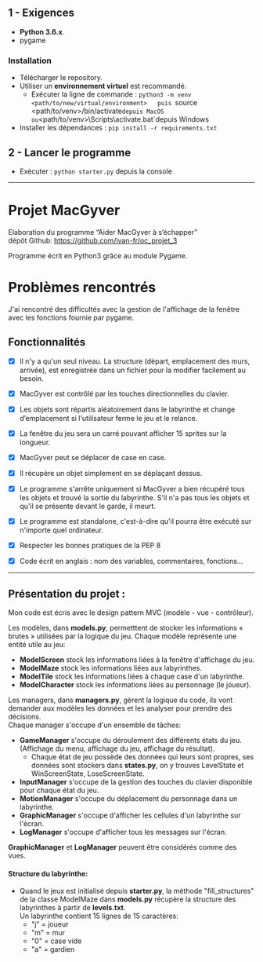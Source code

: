## 1 - Exigences
*  **Python 3.6.x**.
* pygame

### Installation 
* Télécharger le repository.
* Utiliser un **environnement virtuel** est recommandé.
    * Exécuter la ligne de commande : `python3 -m venv <path/to/new/virtual/environment>  
    puis `source <path/to/venv>/bin/activate` depuis MacOS  
    ou `<path/to/venv>\Scripts\activate.bat`depuis Windows
* Installer les dépendances : `pip install -r requirements.txt`

## 2 - Lancer le programme 
* Exécuter : `python starter.py`  depuis la console

--------

# Projet MacGyver
Elaboration  du programme “Aider MacGyver à s’échapper”  
dépôt Github: https://github.com/ivan-fr/oc_projet_3

Programme écrit en Python3 grâce au module Pygame.

# Problèmes rencontrés
J'ai rencontré des difficultés avec la gestion de l'affichage de la fenêtre avec les fonctions fournie par pygame.

## Fonctionnalités

- [x] Il n'y a qu'un seul niveau. La structure (départ, emplacement des murs, arrivée), est enregistrée dans un 
fichier pour la modifier facilement au besoin.

- [x] MacGyver est contrôlé par les touches directionnelles du clavier.
- [x] Les objets sont répartis aléatoirement dans le labyrinthe et change d’emplacement si l'utilisateur ferme le jeu et le relance.
- [x] La fenêtre du jeu sera un carré pouvant afficher 15 sprites sur la longueur.
- [x] MacGyver peut se déplacer de case en case.
- [x] Il récupère un objet simplement en se déplaçant dessus.
- [x] Le programme s'arrête uniquement si MacGyver a bien récupéré tous les objets et trouvé la sortie du labyrinthe. S'il n'a pas tous les objets et qu'il se présente devant le garde, il meurt.
- [x] Le programme est standalone, c'est-à-dire qu'il pourra être exécuté sur n'importe quel ordinateur.
- [x] Respecter les bonnes pratiques de la PEP 8 
- [x] Code écrit en anglais : nom des variables, commentaires, fonctions...

--------

## Présentation du projet :
Mon code est écris avec le design pattern MVC (modèle - vue - contrôleur).  
  
Les modèles, dans **models.py**, permetttent de stocker les informations « brutes » utilisées par la logique du jeu. 
Chaque modèle représente une entité utile au jeu:
- **ModelScreen** stock les informations liées à la fenêtre d'affichage du jeu.
- **ModelMaze** stock les informations liées aux labyrinthes.
- **ModelTile** stock les informations liées à chaque case d'un labyrinthe.
- **ModelCharacter** stock les informations liées au personnage (le joueur).

Les managers, dans **managers.py**, gèrent la logique du code, ils vont demander aux modèles les données et les analyser pour prendre des décisions.  
Chaque manager s'occupe d'un ensemble de tâches:
- **GameManager** s'occupe du déroulement des différents états du jeu. (Affichage du menu, affichage du jeu, affichage du résultat).
    - Chaque état de jeu possède des données qui leurs sont propres, ses données sont stockers dans **states.py**, on y trouves LevelState et WinScreenState, LoseScreenState. 
- **InputManager** s'occupe de la gestion des touches du clavier disponible pour chaque état du jeu.
- **MotionManager** s'occupe du déplacement du personnage dans un labyrinthe.
- **GraphicManager** s'occupe d'afficher les cellules d'un labyrinthe sur l'écran.
- **LogManager** s'occupe d'afficher tous les messages sur l'écran.

**GraphicManager** et **LogManager** peuvent être considérés comme des vues.

#### Structure du labyrinthe:

- Quand le jeux est initialisé depuis **starter.py**, la méthode "fill_structures" de la classe ModelMaze dans **models.py** récupère la structure des labyrinthes à partir de **levels.txt**.   
Un labyrinthe contient 15 lignes de 15 caractères:
    - "j" = joueur
    - "m" = mur
    - "0" = case vide
    - "a" = gardien

